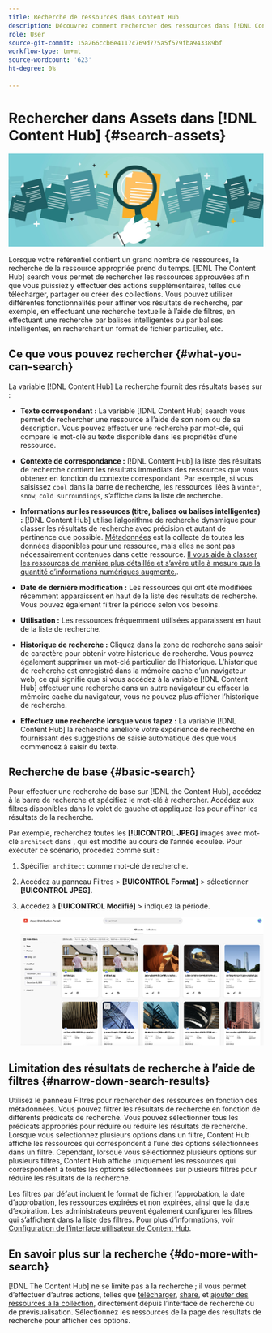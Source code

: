 ```yaml
---
title: Recherche de ressources dans Content Hub
description: Découvrez comment rechercher des ressources dans [!DNL Content Hub]
role: User
source-git-commit: 15a266ccb6e4117c769d775a5f579fba943389bf
workflow-type: tm+mt
source-wordcount: '623'
ht-degree: 0%

---
```



# Rechercher dans Assets dans [!DNL Content Hub] {#search-assets}

![Image de la bannière de ressources](assets/search.png)

Lorsque votre référentiel contient un grand nombre de ressources, la recherche de la ressource appropriée prend du temps. [!DNL The Content Hub] search vous permet de rechercher les ressources approuvées afin que vous puissiez y effectuer des actions supplémentaires, telles que télécharger, partager ou créer des collections. Vous pouvez utiliser différentes fonctionnalités pour affiner vos résultats de recherche, par exemple, en effectuant une recherche textuelle à l’aide de filtres, en effectuant une recherche par balises intelligentes ou par balises intelligentes, en recherchant un format de fichier particulier, etc.

## Ce que vous pouvez rechercher  {#what-you-can-search}

La variable [!DNL Content Hub] La recherche fournit des résultats basés sur :

* **Texte correspondant :** La variable [!DNL Content Hub] search vous permet de rechercher une ressource à l’aide de son nom ou de sa description. Vous pouvez effectuer une recherche par mot-clé, qui compare le mot-clé au texte disponible dans les propriétés d’une ressource.

* **Contexte de correspondance :** [!DNL Content Hub] la liste des résultats de recherche contient les résultats immédiats des ressources que vous obtenez en fonction du contexte correspondant. Par exemple, si vous saisissez `cool` dans la barre de recherche, les ressources liées à `winter`, `snow`, `cold surroundings`, s’affiche dans la liste de recherche.

* **Informations sur les ressources (titre, balises ou balises intelligentes) :** [!DNL Content Hub] utilise l’algorithme de recherche dynamique pour classer les résultats de recherche avec précision et autant de pertinence que possible. [Métadonnées](#asset-properties.md) est la collecte de toutes les données disponibles pour une ressource, mais elles ne sont pas nécessairement contenues dans cette ressource. [Il vous aide à classer les ressources de manière plus détaillée et s’avère utile à mesure que la quantité d’informations numériques augmente.](/help/assets/configure-content-hub-ui-options.md##configure-metadata-search-content-hub).

* **Date de dernière modification :** Les ressources qui ont été modifiées récemment apparaissent en haut de la liste des résultats de recherche. Vous pouvez également filtrer la période selon vos besoins.

* **Utilisation :** Les ressources fréquemment utilisées apparaissent en haut de la liste de recherche.

* **Historique de recherche :** Cliquez dans la zone de recherche sans saisir de caractère pour obtenir votre historique de recherche. Vous pouvez également supprimer un mot-clé particulier de l’historique. L’historique de recherche est enregistré dans la mémoire cache d’un navigateur web, ce qui signifie que si vous accédez à la variable [!DNL Content Hub] effectuer une recherche dans un autre navigateur ou effacer la mémoire cache du navigateur, vous ne pouvez plus afficher l’historique de recherche.

* **Effectuez une recherche lorsque vous tapez :** La variable [!DNL Content Hub] la recherche améliore votre expérience de recherche en fournissant des suggestions de saisie automatique dès que vous commencez à saisir du texte.

## Recherche de base {#basic-search}

Pour effectuer une recherche de base sur [!DNL the Content Hub], accédez à la barre de recherche et spécifiez le mot-clé à rechercher. Accédez aux filtres disponibles dans le volet de gauche et appliquez-les pour affiner les résultats de la recherche.

Par exemple, recherchez toutes les **[!UICONTROL JPEG]** images avec mot-clé `architect` dans , qui est modifié au cours de l’année écoulée. Pour exécuter ce scénario, procédez comme suit :

1. Spécifier `architect` comme mot-clé de recherche.

1. Accédez au panneau Filtres > **[!UICONTROL Format]** > sélectionner **[!UICONTROL JPEG]**.

1. Accédez à **[!UICONTROL Modifié]** > indiquez la période.

   ![Recherche de base](assets/basic-search.png)

## Limitation des résultats de recherche à l’aide de filtres {#narrow-down-search-results}

Utilisez le panneau Filtres pour rechercher des ressources en fonction des métadonnées. Vous pouvez filtrer les résultats de recherche en fonction de différents prédicats de recherche. Vous pouvez sélectionner tous les prédicats appropriés pour réduire ou réduire les résultats de recherche. Lorsque vous sélectionnez plusieurs options dans un filtre, Content Hub affiche les ressources qui correspondent à l’une des options sélectionnées dans un filtre. Cependant, lorsque vous sélectionnez plusieurs options sur plusieurs filtres, Content Hub affiche uniquement les ressources qui correspondent à toutes les options sélectionnées sur plusieurs filtres pour réduire les résultats de la recherche.

Les filtres par défaut incluent le format de fichier, l’approbation, la date d’approbation, les ressources expirées et non expirées, ainsi que la date d’expiration. Les administrateurs peuvent également configurer les filtres qui s’affichent dans la liste des filtres. Pour plus d’informations, voir [Configuration de l’interface utilisateur de Content Hub](configure-content-hub-ui-options.md#configure-filters-content-hub).

<!--

<table>
    <tbody>
     <tr>
      <th><strong>Search Predicate</strong></th>
      <th><strong>Description</strong></th>
      <th><strong>Properties</strong></th>
     </tr>
     <tr>
      <td> Campaigns </td>
      <td> Allows you to search using planned activity performed to take any particular action. For example, advertisement campaign run on Ferrari to know the understand the interests of people using number of clicks people perform.</td>
      <td>NA</td>
     </tr>
     <tr>
      <td> Channels </td>
      <td> Helps you to understand the path from where the asset is coming from. For example, web, social media, books, catalog, etc.</td>
      <td>NA</td>
     </tr>
     <tr>
      <td> Region </td>
      <td> Helps you to understand the location where the asset is created. For example, Japan, EMEA, Worldwide, etc.</td>
      <td>NA</td>
     </tr>
     <tr>
      <td> Keywords </td>
      <td> Keyword helps you search using terms or the words that you enter based on the topic. For example, images, low-resolution, etc.</td>
      <td>NA</td>
     </tr>
     <tr>
      <td> Timeframe </td>
      <td> Helps you search assets using timeline. For example, search by year 2024, Q3 2023, etc.</td>
      <td>NA</td>
     </tr>
     <tr>
      <td>File format</td>
      <td>Composition of an asset. The supported assets include image, document, video, printable media, and so on.</td>
      <td>
        <ul>
            <li>[!UICONTROL JPEG]</li> 
            <li>[!UICONTROL Quicktime]</li> 
            <li>[!UICONTROL PNG]</li> 
            <li>[!UICONTROL WebP]</li> 
            <li>[!UICONTROL MP4]</li> 
            <li>[!UICONTROL Plain]</li> 
            <li>[!UICONTROL PDF]</li>
            <li>[!UICONTROL SVG + XML]</li>
        </ul>
      </td>
     </tr>
     <tr>
      <td>Tags</td>
      <td>Tags help you categorize assets that can be browsed and searched more efficiently based on hierarchical taxonomies.</td>
      <td>
        <ul>
            <li>Field label</li>
            <li>Property name</li>
            <li>Path</li>
            <li>Description</li>
        </ul>
      </td>
     </tr>
     <!--<tr>
      <td>Subject</td>
      <td>Classification of assets based on their theme. For example, colorful, hiking, outdoors.</td>
      <td>NA</td>
     </tr>
          <tr>
      <td>Last modified</td>
      <td>Search assets based on their last modification. Specify the date range using the Start date and End date fields.</td>
      <td>
        <ul>
            <li>Range text (From)</li> 
            <li>Range text (To) </li>
        </ul>
      </td>
     </tr>    
     <!--<tr>
      <td>Asset ID</td>
      <td>Unique number that identifies the asset.</td>
      <td>NA</td>
     </tr>
     <tr>
      <td> Colors </td>
      <td> Helps you search assets using colors that are automatically identified in an asset using Adobe's Sensei AI capabilities.</td>
      <td>NA</td>
     </tr>  
    </tbody>
   </table>

-->

## En savoir plus sur la recherche {#do-more-with-search}

[!DNL The Content Hub] ne se limite pas à la recherche ; il vous permet d’effectuer d’autres actions, telles que [télécharger](download-assets-content-hub.md), [share](share-assets-content-hub.md), et [ajouter des ressources à la collection](collections-content-hub.md), directement depuis l’interface de recherche ou de prévisualisation. Sélectionnez les ressources de la page des résultats de recherche pour afficher ces options.
